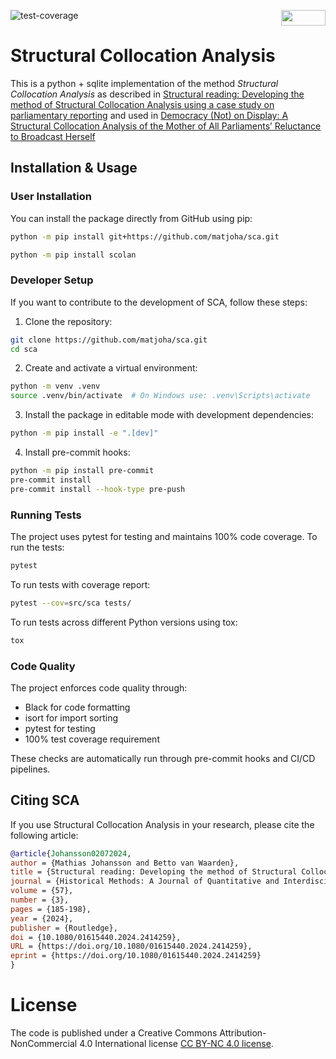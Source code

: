 ![test-coverage](/media/coverage.svg)
<a href="https://creativecommons.org/licenses/by-nc/4.0/"><img decoding="async" loading="eager" src="https://mirrors.creativecommons.org/presskit/buttons/88x31/png/by-nc.png" width="71" height="25" align="right"></a>

# Structural Collocation Analysis

This is a python + sqlite implementation of the method
_Structural Collocation Analysis_ as described in
[Structural reading: Developing the method of Structural Collocation Analysis using a case study on parliamentary reporting](https://doi.org/10.1080/01615440.2024.2414259)
and used in
[Democracy (Not) on Display: A Structural Collocation Analysis of the Mother of All Parliaments’ Reluctance to Broadcast Herself](https://doi.org/10.1093/pa/gsad002)

## Installation & Usage

### User Installation

You can install the package directly from GitHub using pip:

```bash
python -m pip install git+https://github.com/matjoha/sca.git
```

```bash
python -m pip install scolan
```

### Developer Setup

If you want to contribute to the development of SCA, follow these steps:

1. Clone the repository:
```bash
git clone https://github.com/matjoha/sca.git
cd sca
```

2. Create and activate a virtual environment:
```bash
python -m venv .venv
source .venv/bin/activate  # On Windows use: .venv\Scripts\activate
```

3. Install the package in editable mode with development dependencies:
```bash
python -m pip install -e ".[dev]"
```

4. Install pre-commit hooks:
```bash
python -m pip install pre-commit
pre-commit install
pre-commit install --hook-type pre-push
```


### Running Tests

The project uses pytest for testing and maintains 100% code coverage. To run the tests:

```bash
pytest
```

To run tests with coverage report:
```bash
pytest --cov=src/sca tests/
```

To run tests across different Python versions using tox:
```bash
tox
```

### Code Quality

The project enforces code quality through:
- Black for code formatting
- isort for import sorting
- pytest for testing
- 100% test coverage requirement

These checks are automatically run through pre-commit hooks and CI/CD pipelines.

## Citing SCA

If you use Structural Collocation Analysis in your research, please cite the
following article:

```BibTeX
@article{Johansson02072024,
author = {Mathias Johansson and Betto van Waarden},
title = {Structural reading: Developing the method of Structural Collocation Analysis using a case study on parliamentary reporting},
journal = {Historical Methods: A Journal of Quantitative and Interdisciplinary History},
volume = {57},
number = {3},
pages = {185-198},
year = {2024},
publisher = {Routledge},
doi = {10.1080/01615440.2024.2414259},
URL = {https://doi.org/10.1080/01615440.2024.2414259},
eprint = {https://doi.org/10.1080/01615440.2024.2414259}
}
```


# License

The code is published under a Creative Commons Attribution-NonCommercial
4.0 International license [CC BY-NC 4.0 license](/LICENSE).
